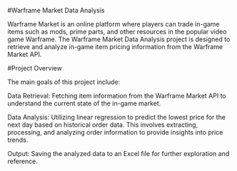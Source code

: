 #Warframe Market Data Analysis

Warframe Market is an online platform where players can trade in-game items such as mods, prime parts, and other resources in the popular video game Warframe.
The Warframe Market Data Analysis project is designed to retrieve and analyze in-game item pricing information from the Warframe Market API. 

#Project Overview

The main goals of this project include:

Data Retrieval: Fetching item information from the Warframe Market API to understand the current state of the in-game market.

Data Analysis: Utilizing linear regression to predict the lowest price for the next day based on historical order data. This involves extracting, processing, and analyzing order information to provide insights into price trends.

Output: Saving the analyzed data to an Excel file for further exploration and reference.

